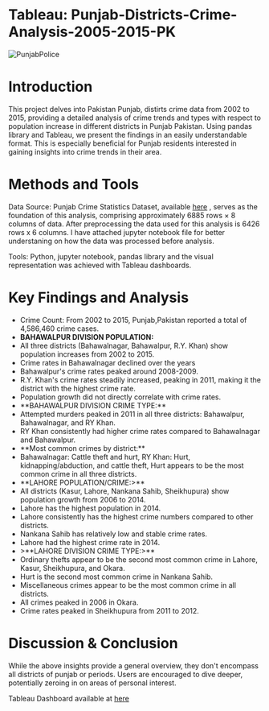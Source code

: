 # Tableau: Punjab-Districts-Crime-Analysis-2005-2015-PK
![PunjabPolice](https://github.com/MWali94/Punjab-Districts-Crime-Analysis-2005-215-PK/assets/65387808/d47c6906-911f-4f05-bd41-140ead49a912)


# **Introduction**    

This project delves into Pakistan Punjab, distirts crime data from 2002 to 2015, providing a detailed analysis of crime trends and types with respect to population increase in different districts in Punjab Pakistan. Using pandas library and Tableau, we present the findings in an easily understandable format. This is especially beneficial for Punjab residents interested in gaining insights into crime trends in their area.

# **Methods and Tools**

Data Source: Punjab Crime Statistics Dataset, available <a href="https://opendata.com.pk/dataset/crimes-committed-in-punjab-2002-2015/resource/3c430502-b94d-4f5d-a917-a0e778f71998">here</a> , serves as the foundation of this analysis, comprising approximately 6885 rows × 8 columns of data. After preprocessing the data used for this analysis is 6426 rows x 6 columns. I have attached jupyter notebook file for better understaning on how the data was processed before analysis.

Tools: Python, jupyter notebook, pandas library and the visual representation was achieved with Tableau dashboards.

# **Key Findings and Analysis**

<ul>
    <li>Crime Count: From 2002 to 2015, Punjab,Pakistan reported a total of 4,586,460 crime cases.</li>
    <li><strong>BAHAWALPUR DIVISION POPULATION:</strong></li>
    <li>All three districts (Bahawalnagar, Bahawalpur, R.Y. Khan) show population increases from 2002 to 2015.</li>
    <li>Crime rates in Bahawalnagar declined over the years</li>
    <li>Bahawalpur's crime rates peaked around 2008-2009.</li>
    <li>R.Y. Khan's crime rates steadily increased, peaking in 2011, making it the district with the highest crime rate.</li>
    <li>Population growth did not directly correlate with crime rates.</li>
    <li>**BAHAWALPUR DIVISION CRIME TYPE:**</li>
    <li>Attempted murders peaked in 2011 in all three districts: Bahawalpur, Bahawalnagar, and RY Khan.</li>
    <li>RY Khan consistently had higher crime rates compared to Bahawalnagar and Bahawalpur.</li>
    <li>**Most common crimes by district:**</li>
    <li>Bahawalnagar: Cattle theft and hurt, RY Khan: Hurt, kidnapping/abduction, and cattle theft, Hurt appears to be the most common crime in all three districts.</li>
    <li>**LAHORE POPULATION/CRIME:>**</li>
    <li>All districts (Kasur, Lahore, Nankana Sahib, Sheikhupura) show population growth from 2006 to 2014.</li>
    <li>Lahore has the highest population in 2014.</li>
    <li>Lahore consistently has the highest crime numbers compared to other districts.</li>
    <li>Nankana Sahib has relatively low and stable crime rates.</li>
    <li>Lahore had the highest crime rate in 2014.</li>
    <li>>**LAHORE DIVISION CRIME TYPE:>**</li>
    <li>Ordinary thefts appear to be the second most common crime in Lahore, Kasur, Sheikhupura, and Okara.</li>
    <li>Hurt is the second most common crime in Nankana Sahib.</li>
    <li>Miscellaneous crimes appear to be the most common crime in all districts.</li>
    <li>All crimes peaked in 2006 in Okara.</li>
    <li>Crime rates peaked in Sheikhupura from 2011 to 2012.</li>

    
</ul>

# **Discussion & Conclusion**

While the above insights provide a general overview, they don't encompass all districts of punjab or periods. Users are encouraged to dive deeper, potentially zeroing in on areas of personal interest. 

Tableau Dashboard available at <a href="https://public.tableau.com/shared/KF4BHW4YX?:display_count=n&:origin=viz_share_link">here</a>
